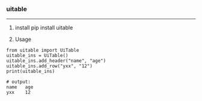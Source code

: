 ### uitable
---
1. install 
pip install uitable

2. Usage 
```shell 
from uitable import UiTable
uitable_ins = UiTable()
uitable_ins.add_header("name", "age")
uitable_ins.add_row("yxx", "12")
print(uitable_ins)

# output:
name   age    
yxx    12  
```
